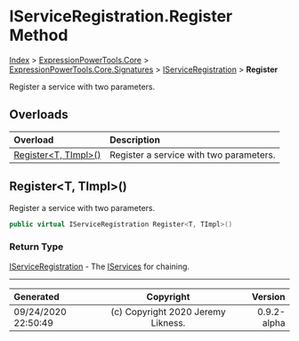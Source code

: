 ﻿# IServiceRegistration.Register Method

[Index](../index.md) > [ExpressionPowerTools.Core](ExpressionPowerTools.Core.a.md) > [ExpressionPowerTools.Core.Signatures](ExpressionPowerTools.Core.Signatures.n.md) > [IServiceRegistration](ExpressionPowerTools.Core.Signatures.IServiceRegistration.i.md) > **Register**

Register a service with two parameters.

## Overloads

| Overload | Description |
| :-- | :-- |
| [Register&lt;T, TImpl>()](#registert-timpl) | Register a service with two parameters. |
## Register&lt;T, TImpl>()

Register a service with two parameters.

```csharp
public virtual IServiceRegistration Register<T, TImpl>()
```

### Return Type

 [IServiceRegistration](ExpressionPowerTools.Core.Signatures.IServiceRegistration.i.md)  - The [IServices](ExpressionPowerTools.Core.Signatures.IServices.i.md) for chaining.



---

| Generated | Copyright | Version |
| :-- | :-: | --: |
| 09/24/2020 22:50:49 | (c) Copyright 2020 Jeremy Likness. | 0.9.2-alpha |
